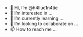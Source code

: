 - 👋 Hi, I’m @h4lluc1n4tie
- 👀 I’m interested in ...
- 🌱 I’m currently learning ...
- 💞️ I’m looking to collaborate on ...
- 📫 How to reach me ...

<!---
h4lluc1n4tie/h4lluc1n4tie is a ✨ special ✨ repository because its `README.md` (this file) appears on your GitHub profile.
You can click the Preview link to take a look at your changes.
--->
